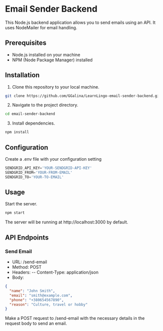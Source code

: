 # Email Sender Backend

This Node.js backend application allows you to send emails using an API. It uses NodeMailer for email handling.

## Prerequisites

- Node.js installed on your machine
- NPM (Node Package Manager) installed

## Installation

1. Clone this repository to your local machine.

```bash
git clone https://github.com/GGalina/LearnLingo-email-sender-backend.git
```

2. Navigate to the project directory.

```bash
cd email-sender-backend
```

3. Install dependencies.

```bash
npm install
```

## Configuration

Create a .env file with your configuration setting

```javascript
SENDGRID_API_KEY='YOUR-SENDGRID-API-KEY'
SENDGRID_FROM='YOUR-FROM-EMAIL'
SENDGRID_TO='YOUR-TO-EMAIL'
```

## Usage

Start the server.

```bash
npm start
```
The server will be running at http://localhost:3000 by default.

## API Endpoints
### Send Email
- URL: /send-email
- Method: POST
- Headers:
 -- Content-Type: application/json
- Body:

```json
{
  "name": "John Smith",
  "email": "smith@example.com",
  "phone": "+380654567890",
  "reason": "Culture, travel or hobby"
}
```

Make a POST request to /send-email with the necessary details in the request body to send an email.